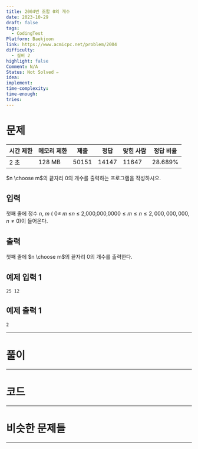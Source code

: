 ```yaml
---
title: 2004번 조합 0의 개수
date: 2023-10-29
draft: false
tags:
  - CodingTest
Platform: Baekjoon
link: https://www.acmicpc.net/problem/2004
difficulty:
  - 실버 2
highlight: false
Comment: N/A
Status: Not Solved ✏️
idea: 
implement: 
time-complexity: 
time-enough: 
tries: 
---
```

# 문제

|시간 제한|메모리 제한|제출|정답|맞힌 사람|정답 비율|
|---|---|---|---|---|---|
|2 초|128 MB|50151|14147|11647|28.689%|


$n \choose m$의 끝자리 0의 개수를 출력하는 프로그램을 작성하시오.

## 입력

첫째 줄에 정수 $n$, $m$ ( 0≤ $m$ ≤$n$ ≤ 2,000,000,000$0 \le m \le n \le 2,000,000,000$, $n \ne 0$)이 들어온다.

## 출력

첫째 줄에 $n \choose m$의 끝자리 0의 개수를 출력한다.

## 예제 입력 1 

```
25 12
```

## 예제 출력 1 

```
2
```


___

# 풀이





____

# 코드






___

# 비슷한 문제들






___
